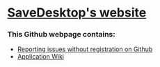 # [SaveDesktop's website](https://vikdevelop.github.io/SaveDesktop)
### This Github webpage contains:
- [Reporting issues without registration on Github](https://vikdevelop.github.io/SaveDesktop/open-issue)
- [Application Wiki](https://vikdevelop.github.io/SaveDesktop/wiki)
